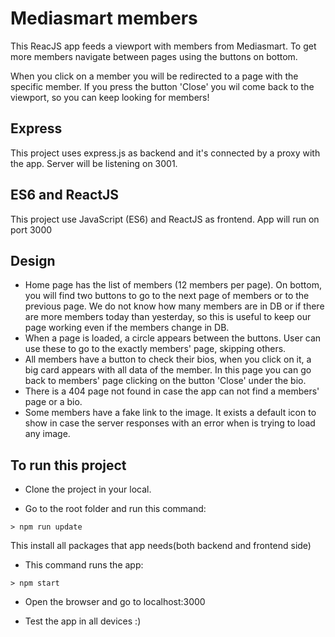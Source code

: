 # Mediasmart members
This ReacJS app feeds a viewport with members from Mediasmart. To get more members navigate between pages using the buttons on bottom.

When you click on a member you will be redirected to a page with the specific member. If you press the button 'Close' you wil come back to the viewport, so you can keep looking for members!


## Express
This project uses express.js as backend and it's connected by a proxy with the app. Server will be listening on 3001. 

## ES6 and ReactJS

This project use JavaScript (ES6) and ReactJS as frontend. App will run on port 3000

## Design
- Home page has the list of members (12 members per page). On bottom, you will find two buttons to go to the next page of members or to the previous page. We do not know how many members are in DB or if there are more members today than yesterday, so this is useful to keep our page working even if the members change in DB.
- When a page is loaded, a circle appears between the buttons. User can use these to go to the exactly members' page, skipping others.
- All members have a button to check their bios, when you click on it, a big card appears with all data of the member. In this page you can go back to members' page clicking on the button 'Close' under the bio. 
- There is a 404 page not found in case the app can not find a members' page or a bio.
- Some members have a fake link to the image. It exists a default icon to show in case the server responses with an error when is trying to load any image.

## To run this project

- Clone the project in your local. 

- Go to the root folder and run this command:
```
> npm run update
```
This install all  packages that app needs(both backend and frontend side)

- This command runs the app:
```
> npm start
```

- Open the browser and go to localhost:3000

- Test the app in all devices :)